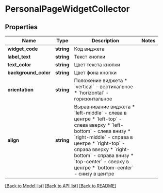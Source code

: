 # PersonalPageWidgetCollector

## Properties
Name | Type | Description | Notes
------------ | ------------- | ------------- | -------------
**widget_code** | **string** | Код виджета | 
**label_text** | **string** | Текст кнопки | 
**text_color** | **string** | Цвет текста кнопки | 
**background_color** | **string** | Цвет фона кнопки | 
**orientation** | **string** | Положение виджета  * &#x60;vertical&#x60; - вертикальное * &#x60;horizontal&#x60; - горизонтальное | 
**align** | **string** | Выравнивание виджета  * &#x60;left-middle&#x60; - слева в центре * &#x60;left-top&#x60; - слева вверху * &#x60;left-bottom&#x60; - слева внизу * &#x60;right-middle&#x60; - справа в центре * &#x60;right-top&#x60; - справа вверху * &#x60;right-bottom&#x60; - справа внизу * &#x60;top-center&#x60; - сверху в центре * &#x60;bottom-center&#x60; - снизу в центре | 

[[Back to Model list]](../README.md#documentation-for-models) [[Back to API list]](../README.md#documentation-for-api-endpoints) [[Back to README]](../README.md)


